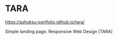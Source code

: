﻿# TARA

https://ashuksu-portfolio.github.io/tara/

Simple landing page. Responsive Web Design [TARA]
